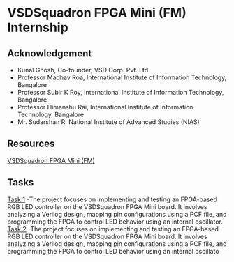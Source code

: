 # VSDSquadron FPGA Mini (FM) Internship 
## Acknowledgement
- Kunal Ghosh, Co-founder, VSD Corp. Pvt. Ltd.
- Professor Madhav Roa, International Institute of Information Technology, Bangalore
- Professor Subir K Roy, International Institute of Information Technology, Bangalore
 - Professor Himanshu Rai, International Institute of Information Technology, Bangalore
- Mr. Sudarshan R, National Institute of Advanced Studies (NIAS)
## Resources
[VSDSquadron FPGA Mini (FM)](https://www.vlsisystemdesign.com/vsdsquadronfm/)
## Tasks
[Task 1](https://github.com/Arihaansingh/VSDSquadron_fpga_mini-FM-Internship_By-Arihaan_singh/blob/main/Task%201%20.md) -The project focuses on implementing and testing an FPGA-based RGB LED controller on the VSDSquadron FPGA Mini board. It involves analyzing a Verilog design, mapping pin configurations using a PCF file, and programming the FPGA to control LED behavior using an internal oscillator.
[Task 2]() -The project focuses on implementing and testing an FPGA-based RGB LED controller on the VSDSquadron FPGA Mini board. It involves analyzing a Verilog design, mapping pin configurations using a PCF file, and programming the FPGA to control LED behavior using an internal oscillato









